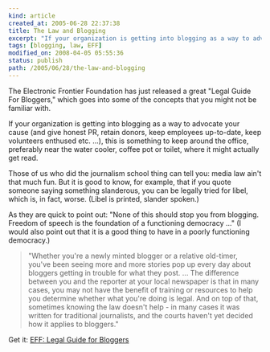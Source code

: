```yaml
---
kind: article
created_at: 2005-06-28 22:37:38
title: The Law and Blogging
excerpt: "If your organization is getting into blogging as a way to advocate your cause (and give honest PR, retain donors, keep employees up-to-date, keep volunteers enthused etc. ...), this is something to keep around the office."
tags: [blogging, law, EFF]
modified_on: 2008-04-05 05:55:36
status: publish 
path: /2005/06/28/the-law-and-blogging
---
```


The Electronic Frontier Foundation has just released a great "Legal Guide For Bloggers," which goes into some of the concepts that you might not be familiar with. 

If your organization is getting into blogging as a way to advocate your cause (and give honest PR, retain donors, keep employees up-to-date, keep volunteers enthused etc. ...), this is something to keep around the office, preferably near the water cooler, coffee pot or toilet, where it might actually get read.

Those of us who did the journalism school thing can tell you: media law ain't that much fun. But it is good to know, for example, that if you quote someone saying something slanderous, you can be legally tried for libel, which is, in fact, worse. (Libel is printed, slander spoken.)

As they are quick to point out: "None of this should stop you from blogging. Freedom of speech is the foundation of a functioning democracy ..." (I would also point out that it is a good thing to have in a poorly functioning democracy.)
<blockquote class="large">
"Whether you're a newly minted blogger or a relative old-timer, you've been seeing more and more stories pop up every day about bloggers getting in trouble for what they post. ... The difference between you and the reporter at your local newspaper is that in many cases, you may not have the benefit of training or resources to help you determine whether what you're doing is legal. And on top of that, sometimes knowing the law doesn't help - in many cases it was written for traditional journalists, and the courts haven't yet decided how it applies to bloggers."</blockquote>

Get it: <a href="http://www.eff.org/bloggers/lg/">EFF: Legal Guide for Bloggers</a>

<div style="clear:both; padding-bottom: 0.25em;"></div>